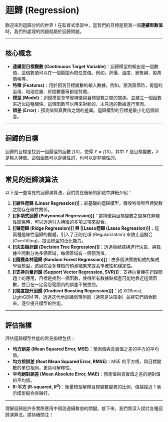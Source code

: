 # 迴歸 (Regression)

歡迎來到迴歸分析的世界！在監督式學習中，當我們的目標是預測一個**連續型數值**時，我們所處理的問題就屬於迴歸問題。

---

## 核心概念

*   **連續型目標變數 (Continuous Target Variable)**：迴歸模型的輸出是一個數值，這個數值可以在一個範圍內取任意值。例如，房價、溫度、銷售額、股票價格等。
*   **特徵 (Features)**：用於預測目標變數的輸入數據。例如，預測房價時，房屋的面積、地理位置、房間數量等都是特徵。
*   **模型 (Model)**：迴歸模型會學習特徵與目標變數之間的關係，並建立一個函數來近似這種關係。這個函數可以用來對新的、未見過的數據進行預測。
*   **誤差 (Error)**：預測值與真實值之間的差異。迴歸模型的目標是最小化這個誤差。

---

## 迴歸的目標

迴歸的目標是找到一個最佳的函數 $f(X)$，使得 $Y \approx f(X)$，其中 $Y$ 是目標變數，$X$ 是輸入特徵。這個函數可以是線性的，也可以是非線性的。

---

## 常見的迴歸演算法

以下是一些常見的迴歸演算法，我們將在後續的節點中詳細介紹：

1.  **[[線性迴歸 (Linear Regression)]]**：最基礎的迴歸模型，假設特徵與目標變數之間存在線性關係。
2.  **[[多項式迴歸 (Polynomial Regression)]]**：當特徵與目標變數之間存在非線性關係時，可以透過引入特徵的多項式項來擬合。
3.  **[[嶺迴歸 (Ridge Regression)]] 與 [[Lasso迴歸 (Lasso Regression)]]**：這兩種是線性迴歸的變體，引入了正則化項 (Regularization) 來防止過擬合 (Overfitting)，提高模型的泛化能力。
4.  **[[決策樹迴歸 (Decision Tree Regression)]]**：透過樹狀結構進行決策，將數據空間劃分為多個區域，每個區域有一個預測值。
5.  **[[隨機森林迴歸 (Random Forest Regression)]]**：由多個決策樹組成的集成學習模型，透過綜合多棵樹的預測結果來提高準確性和穩定性。
6.  **[[支持向量迴歸 (Support Vector Regression, SVR)]]**：支持向量機在迴歸問題上的應用，目標是找到一個函數，使得所有數據點都盡可能地靠近這個函數，並且在一定容忍範圍內的誤差不被懲罰。
7.  **[[梯度提升迴歸 (Gradient Boosting Regression)]]**：如 XGBoost, LightGBM 等，透過迭代地訓練弱預測器（通常是決策樹）並將它們組合起來，逐步提升模型的性能。

---

## 評估指標

評估迴歸模型性能的常見指標包括：

*   **均方誤差 (Mean Squared Error, MSE)**：預測值與真實值之差的平方的平均值。
*   **均方根誤差 (Root Mean Squared Error, RMSE)**：MSE 的平方根，與目標變數的單位相同，更具可解釋性。
*   **平均絕對誤差 (Mean Absolute Error, MAE)**：預測值與真實值之差的絕對值的平均值。
*   **R-平方 (R-squared, $R^2$)**：衡量模型解釋目標變數變異的比例，值越接近 1 表示模型擬合得越好。

---

理解迴歸是許多實際應用中預測連續數值的關鍵。接下來，我們將深入探討各種迴歸演算法。請持續關注！
